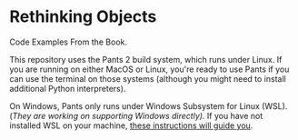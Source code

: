 # Rethinking Objects

Code Examples From the Book.

This repository uses the Pants 2 build system, which runs under Linux. If you
are running on either MacOS or Linux, you're ready to use Pants if you can use
the terminal on those systems (although you might need to install additional
Python interpreters).

On Windows, Pants only runs under Windows Subsystem for Linux (WSL). (_They are
working on supporting Windows directly)._ If you have not installed WSL on your
machine, [these instructions will guide
you](https://github.com/BruceEckel/ConfiguringWSLForPants).
